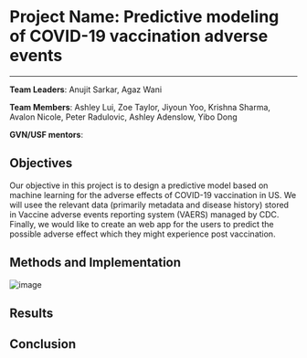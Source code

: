 # Project Name: Predictive modeling of COVID-19 vaccination adverse events
---
**Team Leaders**: Anujit Sarkar, Agaz	Wani

**Team Members**:  Ashley Lui, Zoe Taylor, Jiyoun Yoo, Krishna Sharma, Avalon Nicole, Peter Radulovic, Ashley Adenslow, Yibo Dong

**GVN/USF mentors**:


## Objectives
Our objective in this project is to design a predictive model based on machine learning for the adverse effects of COVID-19 vaccination in US. We will usee the relevant data (primarily metadata and disease history) stored in Vaccine adverse events reporting system (VAERS) managed by CDC. Finally, we would like to create an web app for the users to predict the possible adverse effect which they might experience post vaccination.   

## Methods and Implementation

![image](https://user-images.githubusercontent.com/55377207/109116806-1b3b0680-770f-11eb-8384-24d0bb4f7d07.png)



## Results 

## Conclusion

